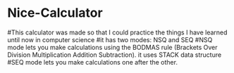 # Nice-Calculator
#This calculator was made so that I could practice the things I have learned until now in computer science
#it  has two modes: NSQ and SEQ
#NSQ mode lets you make calculations using the BODMAS rule (Brackets Over Division Multiplication Addition Subtraction). it uses STACK data structure
#SEQ mode lets you make calculations one after the other.
